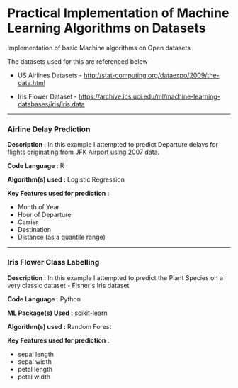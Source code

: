 # Practical Implementation of Machine Learning Algorithms on Datasets

Implementation of basic Machine algorithms  on Open datasets

The datasets used for this are referenced below


- US Airlines Datasets - <http://stat-computing.org/dataexpo/2009/the-data.html>

- Iris Flower Dataset - <https://archive.ics.uci.edu/ml/machine-learning-databases/iris/iris.data>

------------------------------------------------------------------------------------
### Airline Delay Prediction

**Description :** In this example I attempted to predict  Departure delays for flights originating from JFK Airport using 2007 data.

**Code Language :** R 

**Algorithm(s) used :** Logistic Regression

**Key Features used for prediction :**   
* Month of Year
*  Hour of Departure
*  Carrier 
*  Destination
*  Distance (as a quantile range) 

------------------------------------------------------------------------------------
### Iris Flower Class Labelling

**Description :**  In this example I attempted to predict the Plant Species on  a very classic dataset  - Fisher's Iris dataset

**Code Language :**  Python
 
**ML Package(s) Used :**  scikit-learn

**Algorithm(s) used :**  Random Forest

**Key Features used for prediction :**   
* sepal length
*  sepal width
*  petal length
*  petal width

